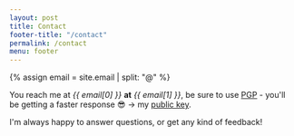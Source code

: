 ```yaml
---
layout: post
title: Contact
footer-title: "/contact"
permalink: /contact
menu: footer
---
```


{% assign email = site.email | split: "@" %}

You reach me at _{{ email[0] }}_ **at** _{{ email[1] }}_, be sure to use <a href="https://en.wikipedia.org/wiki/Pretty_Good_Privacy" target="_blank">PGP</a> - you'll be getting a faster response 😎 -> my [public key](/key).

I'm always happy to answer questions, or get any kind of feedback!
